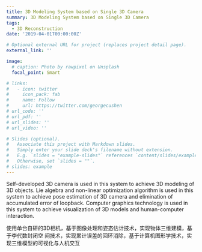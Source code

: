 ```yaml
---
title: 3D Modeling System based on Single 3D Camera
summary: 3D Modeling System based on Single 3D Camera
tags:
  - 3D Reconstruction
date: '2019-04-01T00:00:00Z'

# Optional external URL for project (replaces project detail page).
external_link: ''

image:
  # caption: Photo by rawpixel on Unsplash
  focal_point: Smart

# links:
#   - icon: twitter
#     icon_pack: fab
#     name: Follow
#     url: https://twitter.com/georgecushen
# url_code: ''
# url_pdf: ''
# url_slides: ''
# url_video: ''

# Slides (optional).
#   Associate this project with Markdown slides.
#   Simply enter your slide deck's filename without extension.
#   E.g. `slides = "example-slides"` references `content/slides/example-slides.md`.
#   Otherwise, set `slides = ""`.
# slides: example
---
```


Self-developed 3D camera is used in this system to achieve 3D modeling of 3D objects. Lie algebra and non-linear optimization algorithm is used in this system to achieve pose estimation of 3D camera and elimination of accumulated error of loopback. Computer graphics technology is used in this system to achieve visualization of 3D models and human-computer interaction.

使用单台自研的3D相机，基于图像处理和姿态估计技术，实现物体三维建模，基于李代数封闭空 间技术，实现累计误差的回环消除，基于计算机图形学技术，实现三维模型的可视化与人机交互

